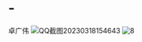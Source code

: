 # -
卓广伟
![QQ截图20230318154643](https://user-images.githubusercontent.com/128268654/226149792-d2979564-cb8a-444a-a22c-5c0c9b9ca795.png)
![8](https://user-images.githubusercontent.com/128268654/226149828-954d71e4-c9e7-476e-add1-3720095ae48d.png)
